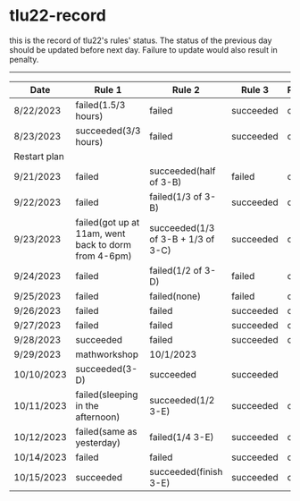 # tlu22-record
this is the record of tlu22's rules' status. The status of the previous day should be updated before next day. Failure to update would also result in penalty. 

----
|Date|Rule 1|Rule 2|Rule 3|Punishment|
|----|------|------|------|----------|
|8/22/2023|failed(1.5/3 hours)|failed|succeeded|completed|
|8/23/2023|succeeded(3/3 hours)|failed|succeeded|completed|
|Restart plan|||
|9/21/2023|failed|succeeded(half of 3-B)|failed|completed|
|9/22/2023|failed|failed(1/3 of 3-B)|succeeded|completed|
|9/23/2023|failed(got up at 11am, went back to dorm from 4-6pm)|succeeded(1/3 of 3-B + 1/3 of 3-C)| succeeded | completed|
|9/24/2023|failed|failed(1/2 of 3-D)|failed|completed|
|9/25/2023|failed|failed(none)|failed|completed|
|9/26/2023|failed|failed|succeeded|completed|
|9/27/2023|failed|failed|succeeded|completed|
|9/28/2023|succeeded|failed|succeeded|completed|
|9/29/2023|mathworkshop|10/1/2023|||
|10/10/2023|succeeded(3-D)|succeeded|succeeded||
|10/11/2023|failed(sleeping in the afternoon)|succeeded(1/2 3-E)|succeeded|completed|
|10/12/2023|failed(same as yesterday)|failed(1/4 3-E)|succeeded|completed|
|10/14/2023|failed|failed|succeeded|completed|
|10/15/2023|succeeded|succeeded(finish 3-E)|succeeded|completed|
